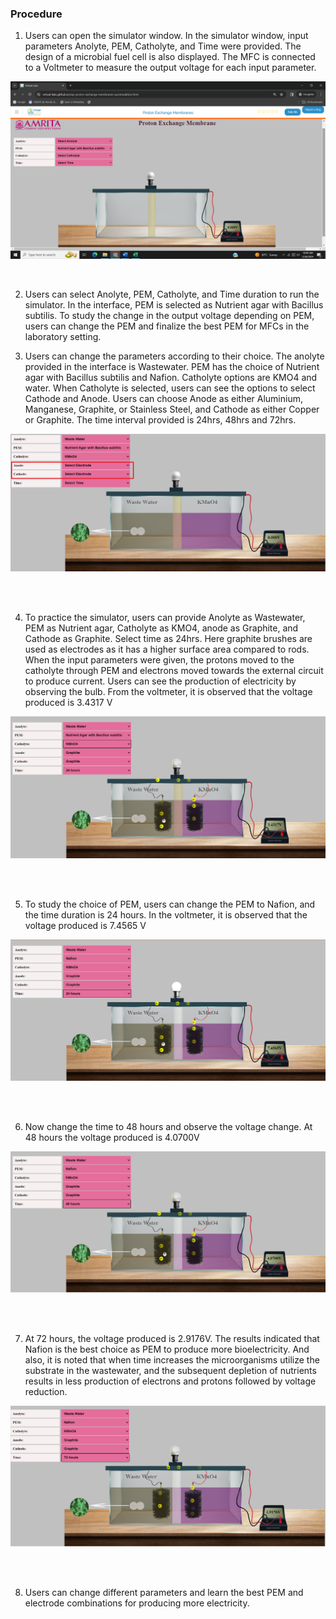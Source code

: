 ### Procedure

1.	Users can open the simulator window. In the simulator window,  input parameters Anolyte, PEM, Catholyte, and Time were provided. The design of a microbial fuel cell is also displayed. The MFC is connected to a Voltmeter to measure the output voltage for each input parameter.
 
 <img src="images/11.png" title="">

&nbsp;

2.	Users can select Anolyte, PEM, Catholyte, and Time duration to run the simulator. In the interface, PEM is selected as Nutrient agar with Bacillus subtilis. To study the change in the output voltage depending on PEM,  users can change the PEM and finalize the best PEM for MFCs in the laboratory setting. 

3.	Users can change the parameters according to their choice. The anolyte provided in the interface is Wastewater. PEM has the choice of Nutrient agar with Bacillus subtilis and Nafion. Catholyte options are KMO4 and water. When Catholyte is selected, users can see the options to select Cathode and Anode. Users can choose Anode as either Aluminium, Manganese, Graphite, or Stainless Steel, and Cathode as either Copper or Graphite. The time interval provided is 24hrs, 48hrs and 72hrs. 
 

 <img src="images/2.png" title="" />
&nbsp;

&nbsp;

4.	To practice the simulator, users can provide Anolyte as Wastewater, PEM as Nutrient agar, Catholyte as KMO4, anode as Graphite, and Cathode as Graphite. Select time as 24hrs. Here graphite brushes are used as electrodes as it has a higher surface area compared to rods. When the input parameters were given, the protons moved to the catholyte through PEM and electrons moved towards the external circuit to produce current. Users can see the production of electricity by observing the bulb. From the voltmeter, it is observed that the voltage produced is 3.4317 V


 <img src="images/3.png" title="" />
&nbsp;

&nbsp;



5.	To study the choice of PEM, users can change the PEM to Nafion, and the time duration is 24 hours. In the voltmeter, it is observed that the voltage produced is 7.4565 V



 <img src="images/4.png" title="" />
&nbsp;

&nbsp;


 
6.	Now change the time to 48 hours and observe the voltage change. At 48 hours the voltage produced is 4.0700V


 <img src="images/5.png" title="" />
&nbsp;

&nbsp;



7.	At 72 hours, the voltage produced is 2.9176V. The results indicated that Nafion is the best choice as PEM to produce more bioelectricity. And also, it is noted that when time increases the microorganisms utilize the substrate in the wastewater, and the subsequent depletion of nutrients results in less production of electrons and protons followed by voltage reduction. 


 <img src="images/6.png" title="" />
&nbsp;

&nbsp;



8.	Users can change different parameters and learn the best PEM and electrode combinations for producing more electricity. 

